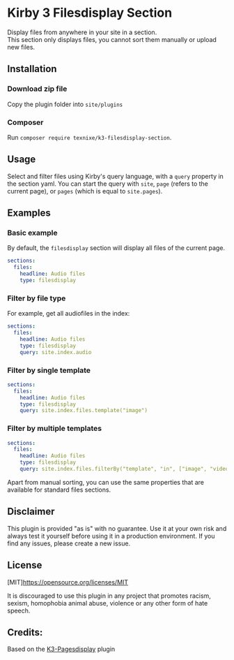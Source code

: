 # Kirby 3 Filesdisplay Section

Display files from anywhere in your site in a section.   
This section only displays files, you cannot sort them manually or upload new files.

## Installation

### Download zip file

Copy the plugin folder into `site/plugins`

### Composer
Run `composer require texnixe/k3-filesdisplay-section`.

## Usage

Select and filter files using Kirby's query language, with a `query` property in the section yaml. 
You can start the query with `site`, `page` (refers to the current page), or `pages` (which is equal to `site.pages`).

## Examples

### Basic example

By default, the `filesdisplay` section will display all files of the current page.

```yaml
sections:
  files:
    headline: Audio files
    type: filesdisplay
```

### Filter by file type

For example, get all audiofiles in the index:

```yaml
sections:
  files:
    headline: Audio files
    type: filesdisplay
    query: site.index.audio
```

### Filter by single template

```yaml
sections:
  files:
    headline: Audio files
    type: filesdisplay
    query: site.index.files.template("image")
```

### Filter by multiple templates

```yaml
sections:
  files:
    headline: Audio files
    type: filesdisplay
    query: site.index.files.filterBy("template", "in", ["image", "video"])
```

Apart from manual sorting, you can use the same properties that are available for standard files sections.

## Disclaimer

This plugin is provided "as is" with no guarantee. Use it at your own risk and always test it yourself before using it in a production environment. If you find any issues, please create a new issue.

## License

[MIT]https://opensource.org/licenses/MIT


It is discouraged to use this plugin in any project that promotes racism, sexism, homophobia animal abuse, violence or any other form of hate speech.

## Credits:

Based on the [K3-Pagesdisplay](https://github.com/rasteiner/k3-pagesdisplay-section) plugin
